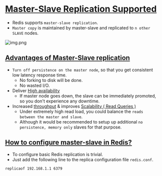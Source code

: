 
# [Master-Slave Replication Supported](https://redis.io/docs/manual/replication/)
- Redis supports `master-slave replication`.
- `Master copy` is maintained by master-slave and replicated to `n other SLAVE` nodes.

![img.png](https://i1.wp.com/www.learnsteps.com/wp-content/uploads/2020/07/masterslave.png?w=840&ssl=1)

## [Advantages of Master-Slave replication](https://www.quora.com/Whats-the-point-of-master-slave-replication-in-Redis)
- `Turn off persistence on the master node`, so that you get consistent low latency response time.
    - No forking to disk will be done.
    - No wasted I/O.
- Deliver [High availability](../../0_SystemGlossaries/HighAvailability.md)
    - If master node goes down, the slave can be immediately promoted, so you don't experience any downtime.
- Increased [throughput](../../0_SystemGlossaries/LatencyThroughput.md) & improves [Scalability ( Read Queries )](../../0_SystemGlossaries/Scalability.md)
    - Under extremely high read load, you could balance the `reads between the master and slave`.
    - Although it would be recommended to setup up additional `no persistence, memory only` slaves for that purpose.

## [How to configure master-slave in Redis?](https://redis.io/docs/manual/replication/)
- To configure basic Redis replication is trivial.
- Just add the following line to the replica configuration file `redis.conf`.
```
replicaof 192.168.1.1 6379
```
